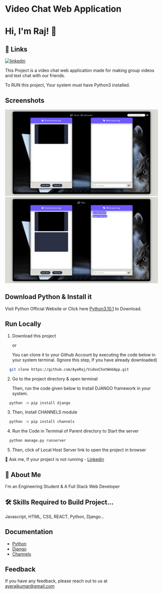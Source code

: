 
# Video Chat Web Application
# Hi, I'm Raj! 👋
## 🔗 Links
[![linkedin](https://img.shields.io/badge/linkedin-0A66C2?style=for-the-badge&logo=linkedin&logoColor=white)](https://www.linkedin.com/in/ayerajkumar/)

This Project is a video chat web application made for making group videos and text chat with our friends.


To RUN this project, Your system must have Python3 installed.

## Screenshots
![Screenshot](./Screenshots/mainView.png)
![Screenshot](./Screenshots/meetingView.png)

## Download Python & Install it

Visit Python Official Website or Click here [Python3.10.1](https://www.python.org/ftp/python/3.10.1/python-3.10.1-amd64.exe) to Download.
    
## Run Locally

1. Download this project

    or

    You can clone it to your Github Account by executing the code below in your system terminal. (Ignore this step, If you have already downloaded)
```bash
  git clone https://github.com/AyeRaj/VideoChatWebApp.git
```

2. Go to the project directory & open terminal

    Then, run the code given below to Install DJANGO framework in your system.

```bash
  python -m pip install django
```

3. Then, Install CHANNELS module

```bash
  python -m pip install channels
```

4. Run the Code in Terminal of Parent directory to Start the server

```bash
  python manage.py runserver
```
5. Then, click of Local Host Server link to open the project in browser


💬 Ask me, If your project is not running - 
[Linkedin](https://www.linkedin.com/in/ayerajkumar)
## 🚀 About Me
I'm an Engineering Student & A Full Stack Web Developer


## 🛠 Skills Required to Build Project...
Javascript, HTML, CSS, REACT, Python, Django...

## Documentation
- [Python](https://docs.python.org/3.10/#)
- [Django](https://docs.djangoproject.com/en/4.0/)
- [Channels](https://channels.readthedocs.io/en/stable/)

## Feedback

If you have any feedback, please reach out to us at ayerajkumar@gmail.com

